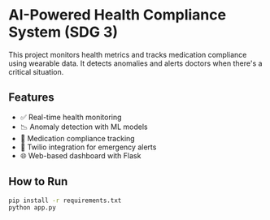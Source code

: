 # AI-Powered Health Compliance System (SDG 3)

This project monitors health metrics and tracks medication compliance using wearable data. It detects anomalies and alerts doctors when there's a critical situation.

## Features
- ✅ Real-time health monitoring
- 📉 Anomaly detection with ML models
- 💊 Medication compliance tracking
- 📱 Twilio integration for emergency alerts
- 🌐 Web-based dashboard with Flask

## How to Run

```bash
pip install -r requirements.txt
python app.py

